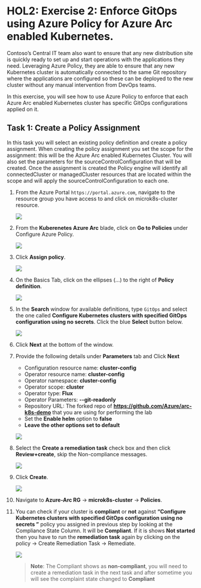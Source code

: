 # HOL2: Exercise 2: Enforce GitOps using Azure Policy for Azure Arc enabled Kubernetes.
Contoso’s Central IT team also want to ensure that any new distribution site is quickly ready to set up and start operations with the applications they need. Leveraging Azure Policy, they are able to ensure that any new Kubernetes cluster is automatically connected to the same Git repository where the applications are configured so these can be deployed to the new cluster without any manual intervention from DevOps teams.

In this exercise, you will see how to use Azure Policy to enforce that each Azure Arc enabled Kubernetes cluster has specific GitOps configurations applied on it.

## Task 1: Create a Policy Assignment
In this task you will select an existing policy definition and create a policy assignment. When creating the policy assignment you set the scope for the assignment: this will be the Azure Arc enabled Kubernetes Cluster. You will also set the parameters for the sourceControlConfiguration that will be created. Once the assignment is created the Policy engine will identify all connectedCluster or managedCluster resources that are located within the scope and will apply the sourceControlConfiguration to each one.

1. From the Azure Portal ```https://portal.azure.com```, navigate to the resource group you have access to and click on microk8s-cluster resource. 

    ![](.././media/0151.png)

1. From the **Kuberenetes Azure Arc** blade, click on **Go to Policies** under Configure Azure Policy.

    ![](.././media/15.png)

1. Click **Assign policy**.

    ![](.././media/16.png)

1. On the Basics Tab, click on the ellipses (…) to the right of **Policy definition**.

    ![](.././media/17v2.png)

1. In the **Search** window for available definitions, type ```GitOps``` and select the one called **Configure Kubernetes clusters with specified GitOps configuration using no secrets**.  Click the blue **Select** button below.

    ![](.././media/gitops.png)

1. Click **Next** at the bottom of the window.

1. Provide the following details under **Parameters** tab and Click **Next**
    - Configuration resource name: **cluster-config**
    - Operator resource name: **cluster-config**
    - Operator namespace: **cluster-config**
    - Operator scope: **cluster**
    - Operator type: **Flux**
    - Operator Parameters: **--git-readonly**
    - Repository URL: The forked repo of **https://github.com/Azure/arc-k8s-demo** that you are using for performing the lab
    - Set the **Enable helm** option to **false**
    - **Leave the other options set to default**
     
    ![](.././media/19v2.png)
   
1. Select the **Create a remediation task** check box and then click **Review+create**, skip the Non-compliance messages.

    ![](.././media/gitops2.png)
     
1. Click **Create**.

    ![](.././media/gitops3.png)

1. Navigate to **Azure-Arc RG** -> **microk8s-cluster** -> **Policies**.

1. You can check if your cluster is **compliant** or **not** against **“Configure Kubernetes clusters with specified GitOps configuration using no secrets
”** policy you assigned in previous step by looking at the Compliance State Column. It will be **Compliant**. If it is shows **Not started** then you have to run the **remediation task** again by clicking on the policy -> Create Remediation Task -> Remediate.

     ![](.././media/gitops4.png)
     
   > **Note**: The Compliant shows as **non-compliant**, you will need to create a remediation task in the next task and after sometime you will see the complaint state changed to **Compliant**
   
